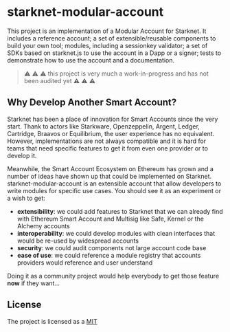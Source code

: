 # starknet-modular-account

This project is an implementation of a Modular Account for Starknet. It includes
a reference account; a set of extensible/reusable components to build your own
tool; modules, including a sessionkey validator; a set of SDKs based on 
starknet.js to use the account in a Dapp or a signer; tests to demonstrate
how to use the account and a documentation.

> ⚠️ ⚠️ ⚠️ this project is very much a work-in-progress and has not been
> audited yet ⚠️ ⚠️ ⚠️

## Why Develop Another Smart Account?

Starknet has been a place of innovation for Smart Accounts since the very start.
Thank to actors like Starkware, Openzeppelin, Argent, Ledger, Cartridge, Braavos
or Equilibrium, the user experience has no equivalent. However, implementations
are not always compatible and it is hard for teams that need specific features
to get it from even one provider or to develop it.

Meanwhile, the Smart Account Ecosystem on Ethereum has grown and a number of 
ideas have shown up that could be implemented on Starknet.
starknet-modular-account is an extensible account that allow developers to
write modules for specific use cases. You should see it as an experiment or
a wish to get:

- **extensibility**: we could add features to Starknet that we can already find
  with Ethereum Smart Account and Multisig like Safe, Kernel or the Alchemy
  accounts
- **interoperability**: we could develop modules with clean interfaces that
  would be re-used by widespread accounts
- **security**: we could audit components not large account code base
- **ease of use**: we could reference a module registry that accounts providers
  would reference and user understand

Doing it as a community project would help everybody to get those feature 
**now** if they want...

## License

The project is licensed as a [MIT](./LICENSE.md)
